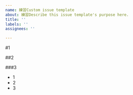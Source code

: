 ```yaml
---
name: 練習Custom issue template
about: 練習Describe this issue template's purpose here.
title: ''
labels: ''
assignees: ''

---
```


#1

##2

###3

- 1
- 2
- 3
